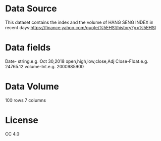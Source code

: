 # Data Source #
This dataset contains the index and the volume of HANG SENG INDEX in recent days:https://finance.yahoo.com/quote/%5EHSI/history?p=%5EHSI
# Data fields #
Date- string.e.g.  Oct 30,2018
open,high,low,close,Adj Close-Float.e.g. 24765.12
volume-Int.e.g. 2000985900
# Data Volume #
100 rows 7 columns
# License
CC 4.0
